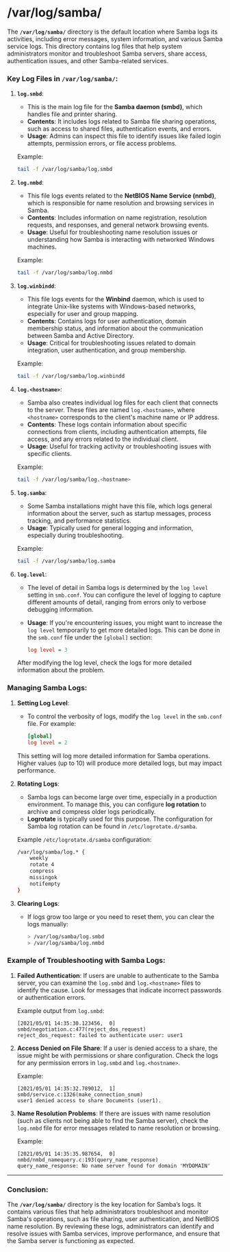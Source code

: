 # /var/log/samba/
The **`/var/log/samba/`** directory is the default location where Samba logs its activities, including error messages, system information, and various Samba service logs. This directory contains log files that help system administrators monitor and troubleshoot Samba servers, share access, authentication issues, and other Samba-related services.

### Key Log Files in `/var/log/samba/`:

1. **`log.smbd`**:
   - This is the main log file for the **Samba daemon (smbd)**, which handles file and printer sharing.
   - **Contents**: It includes logs related to Samba file sharing operations, such as access to shared files, authentication events, and errors.
   - **Usage**: Admins can inspect this file to identify issues like failed login attempts, permission errors, or file access problems.

   Example:
   ```bash
   tail -f /var/log/samba/log.smbd
   ```

2. **`log.nmbd`**:
   - This file logs events related to the **NetBIOS Name Service (nmbd)**, which is responsible for name resolution and browsing services in Samba.
   - **Contents**: Includes information on name registration, resolution requests, and responses, and general network browsing events.
   - **Usage**: Useful for troubleshooting name resolution issues or understanding how Samba is interacting with networked Windows machines.

   Example:
   ```bash
   tail -f /var/log/samba/log.nmbd
   ```

3. **`log.winbindd`**:
   - This file logs events for the **Winbind** daemon, which is used to integrate Unix-like systems with Windows-based networks, especially for user and group mapping.
   - **Contents**: Contains logs for user authentication, domain membership status, and information about the communication between Samba and Active Directory.
   - **Usage**: Critical for troubleshooting issues related to domain integration, user authentication, and group membership.

   Example:
   ```bash
   tail -f /var/log/samba/log.winbindd
   ```

4. **`log.<hostname>`**:
   - Samba also creates individual log files for each client that connects to the server. These files are named `log.<hostname>`, where `<hostname>` corresponds to the client's machine name or IP address.
   - **Contents**: These logs contain information about specific connections from clients, including authentication attempts, file access, and any errors related to the individual client.
   - **Usage**: Useful for tracking activity or troubleshooting issues with specific clients.

   Example:
   ```bash
   tail -f /var/log/samba/log.<hostname>
   ```

5. **`log.samba`**:
   - Some Samba installations might have this file, which logs general information about the server, such as startup messages, process tracking, and performance statistics.
   - **Usage**: Typically used for general logging and information, especially during troubleshooting.

   Example:
   ```bash
   tail -f /var/log/samba/log.samba
   ```

6. **`log.level`**:
   - The level of detail in Samba logs is determined by the `log level` setting in `smb.conf`. You can configure the level of logging to capture different amounts of detail, ranging from errors only to verbose debugging information.
   - **Usage**: If you're encountering issues, you might want to increase the `log level` temporarily to get more detailed logs. This can be done in the `smb.conf` file under the `[global]` section:

     ```ini
     log level = 3
     ```

   After modifying the log level, check the logs for more detailed information about the problem.

### Managing Samba Logs:

1. **Setting Log Level**:
   - To control the verbosity of logs, modify the `log level` in the `smb.conf` file. For example:
   
     ```ini
     [global]
     log level = 2
     ```

   This setting will log more detailed information for Samba operations. Higher values (up to 10) will produce more detailed logs, but may impact performance.

2. **Rotating Logs**:
   - Samba logs can become large over time, especially in a production environment. To manage this, you can configure **log rotation** to archive and compress older logs periodically. 
   - **Logrotate** is typically used for this purpose. The configuration for Samba log rotation can be found in `/etc/logrotate.d/samba`.

   Example `/etc/logrotate.d/samba` configuration:

   ```bash
   /var/log/samba/log.* {
       weekly
       rotate 4
       compress
       missingok
       notifempty
   }
   ```

3. **Clearing Logs**:
   - If logs grow too large or you need to reset them, you can clear the logs manually:
   
     ```bash
     > /var/log/samba/log.smbd
     > /var/log/samba/log.nmbd
     ```

### Example of Troubleshooting with Samba Logs:

1. **Failed Authentication**:
   If users are unable to authenticate to the Samba server, you can examine the `log.smbd` and `log.<hostname>` files to identify the cause. Look for messages that indicate incorrect passwords or authentication errors.

   Example output from `log.smbd`:
   ```
   [2021/05/01 14:35:30.123456,  0] smbd/negotiation.c:477(reject_dos_request)
   reject_dos_request: failed to authenticate user: user1
   ```

2. **Access Denied on File Share**:
   If a user is denied access to a share, the issue might be with permissions or share configuration. Check the logs for any permission errors in `log.smbd` and `log.<hostname>`.

   Example:
   ```
   [2021/05/01 14:35:32.789012,  1] smbd/service.c:1326(make_connection_snum)
   user1 denied access to share Documents (user1).
   ```

3. **Name Resolution Problems**:
   If there are issues with name resolution (such as clients not being able to find the Samba server), check the `log.nmbd` file for error messages related to name resolution or browsing.

   Example:
   ```
   [2021/05/01 14:35:35.987654,  0] nmbd/nmbd_namequery.c:193(query_name_response)
   query_name_response: No name server found for domain 'MYDOMAIN'
   ```

---

### Conclusion:
The **`/var/log/samba/`** directory is the key location for Samba’s logs. It contains various files that help administrators troubleshoot and monitor Samba's operations, such as file sharing, user authentication, and NetBIOS name resolution. By reviewing these logs, administrators can identify and resolve issues with Samba services, improve performance, and ensure that the Samba server is functioning as expected.
